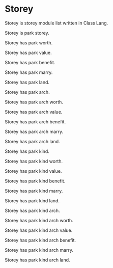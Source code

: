 # Storey

Storey is storey module list written in Class Lang.

Storey is park storey.

Storey has park worth.

Storey has park value.

Storey has park benefit.

Storey has park marry.

Storey has park land.

Storey has park arch.

Storey has park arch worth.

Storey has park arch value.

Storey has park arch benefit.

Storey has park arch marry.

Storey has park arch land.

Storey has park kind.

Storey has park kind worth.

Storey has park kind value.

Storey has park kind benefit.

Storey has park kind marry.

Storey has park kind land.

Storey has park kind arch.

Storey has park kind arch worth.

Storey has park kind arch value.

Storey has park kind arch benefit.

Storey has park kind arch marry.

Storey has park kind arch land.
